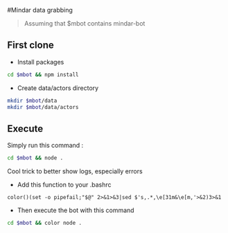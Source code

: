 #Mindar data grabbing

> Assuming that $mbot contains mindar-bot

## First clone

* Install packages

```sh
cd $mbot && npm install
```

* Create data/actors directory

```sh
mkdir $mbot/data
mkdir $mbot/data/actors
```

## Execute

Simply run this command :
```sh
cd $mbot && node .
```

Cool trick to better show logs, especially errors

* Add this function to your .bashrc 

`color()(set -o pipefail;"$@" 2>&1>&3|sed $'s,.*,\e[31m&\e[m,'>&2)3>&1`

* Then execute the bot with this command
```sh
cd $mbot && color node .
```

